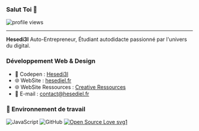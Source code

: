 ### Salut Toi  👋

![profile views](https://komarev.com/ghpvc/?username=Hesedi3l&label=Profile%20views&color=ee6c4d&style=flat)

<hr>

**Hesedi3l** Auto-Entrepreneur, Étudiant autodidacte passionné par l'univers du digital.

### Développement Web & Design

* 💬 Codepen   : [Hesedi3l](https://codepen.io/hesedi3l) 
* 🌐 WebSite : [hesediel.fr](https://hesediel.fr/)
* 🌐 WebSite Ressources : [Creative Ressources](https://creative-ressources.fr/)
* 📧 E-mail     : contact@hesediel.fr

### 🔭 Environnement de travail

![JavaScript](https://img.shields.io/badge/-JavaScript-black?style=flat-square&logo=javascript)
![GitHub](https://img.shields.io/badge/-GitHub-181717?style=flat-square&logo=github)
[![Open Source Love svg1](https://badges.frapsoft.com/os/v1/open-source.svg?v=103)](https://github.com/ellerbrock/open-source-badges/)

